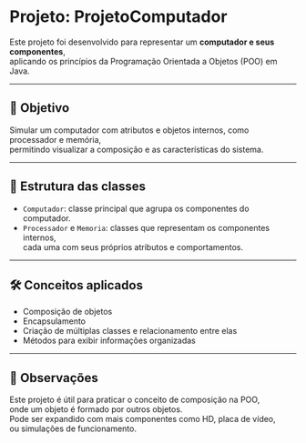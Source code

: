 # Projeto: ProjetoComputador

Este projeto foi desenvolvido para representar um **computador e seus componentes**,  
aplicando os princípios da Programação Orientada a Objetos (POO) em Java.

---

## 🎯 Objetivo

Simular um computador com atributos e objetos internos, como processador e memória,  
permitindo visualizar a composição e as características do sistema.

---

## 🧱 Estrutura das classes

- `Computador`: classe principal que agrupa os componentes do computador.
- `Processador` e `Memoria`: classes que representam os componentes internos,  
  cada uma com seus próprios atributos e comportamentos.

---

## 🛠️ Conceitos aplicados

- Composição de objetos
- Encapsulamento
- Criação de múltiplas classes e relacionamento entre elas
- Métodos para exibir informações organizadas

---

## 📌 Observações

Este projeto é útil para praticar o conceito de composição na POO,  
onde um objeto é formado por outros objetos.  
Pode ser expandido com mais componentes como HD, placa de vídeo,  
ou simulações de funcionamento.